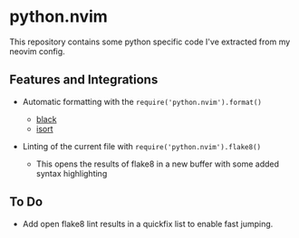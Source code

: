 # python.nvim

This repository contains some python specific code I've extracted from my neovim
config.

## Features and Integrations

- Automatic formatting with the `require('python.nvim').format()`
    
    - [black](https://github.com/psf/black)
    - [isort](https://github.com/PyCQA/isort)

- Linting of the current file with `require('python.nvim').flake8()`

    - This opens the results of flake8 in a new buffer with some added syntax
      highlighting

## To Do

- Add open flake8 lint results in a quickfix list to enable fast jumping.
